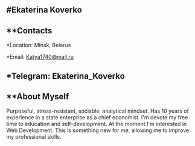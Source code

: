 #Ekaterina Koverko
---
**Contacts
---
*Location: Minsk, Belarus

*Email: Katya1740@mail.ru

*Telegram: Ekaterina_Koverko 
---
**About Myself
---

Purposeful, stress-resistant, sociable, analytical mindset. Has 10 years of experience in a state enterprise as a chief economist. I'm devote my free time to education and self-development. At the moment I'm interested in Web Development. This is something new for me, allowing me to improve my professional skills.